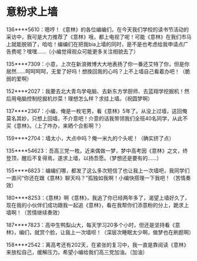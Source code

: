 # 意粉求上墙

136****5610：嗯哼！《意林》的各位编编们，在今天我们学校的读书节活动的采访中，我可是大力推荐了《意林》哦，都上电视了呢！可能《意林》在我们市马上就能脱销了，哈哈！编编们在把我bia上墙的同时，是不是也考虑给我申请点广告费呢？嘿嘿……（小编觉得观众可能更多关注相貌去了） 

135****7309：小意，上次在新浪微博大大地表扬了你一番还艾特了你，但是你居然……呵呵呵呵，无爱了好吗！想挽回我的心吗？上不上墙自己看着办吧！（脆弱的爱啊） 

152****2027：我要去北大青鸟学电脑、去新东方学厨师、去蓝翔学挖掘机！然后用电脑控制挖掘机炒菜！理想怎么样？求挂上墙。（祝圆梦啊） 

137****2367：小编，俺是一枚宅男，看《意林》5年了。从没上过墙，这回俺莫名其妙，只想上回墙，不介意吧！介意的话我带领我们全班40名同学，从此不买《意林》。（上了咋办，来晒个合影啊？） 

159****2704：墙太小，大点中吗？俺一米九的个头呢！（确实挤了点） 

135****54623：吾高三党一枚。近来偶做一梦，梦中高考因《意林》之文，终登顶，醒后不复得焉，遂求上墙，以扬吾愿。（梦想还是要有的……） 

155****6823：编编们哪，都发了这么多次短信了也让我上一次墙吧，我同学们一直问“你还在跟《意林》聊天吗？”孤独如我啊！小编快搭理一下我吧！（苦情奏效） 

180****8253：《意林》啊《意林》，我追了你已经两年多了，渴望上墙好久了，现在我的小伙伴们成功跟我一起追《意林》，看在我帮你们添意粉的分上，跪求上墙啊！（苦情继续奏效） 

187****7823：高中生鸭梨山大，每天学习20多个小时，但还是坚持看《意林》，编们，就赏个脸，让我上一次墙呗！（深层次睡眠太少啊，做梦也在刷题啊） 

158****2542：离高考还有202天，在紧张的复习中，我一直是靠阅读《意林》来放松自己，缓解压力。希望小编给我们高三党加油。（加油）